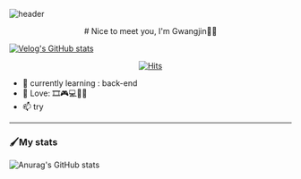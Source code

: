 ![header](https://capsule-render.vercel.app/api?type=waving&color=auto&height=300&section=header&text=WELCOME!!&fontSize=90&animation=fadeIn&fontAlignY=38&desc=Decorate%20GitHub%20Profile%20or%20any%20Repo%20like%20me!&descAlignY=51&descAlign=62)

<div align=center>	
 # Nice to meet you, I'm Gwangjin🙋‍♂️
</div>

[![Velog's GitHub stats](https://velog-readme-stats.vercel.app/api/badge?name=jin2424)](https://velog.io/@rhrhkdwls24) 

<div align=center>
	
  [![Hits](https://hits.seeyoufarm.com/api/count/incr/badge.svg?url=https://github.com/jin2424)](https://hits.seeyoufarm.com) 
  
</div>


- 🌱 currently learning : back-end
- 💞️ Love: 🎞🎮💻🙋‍♂️
- 📫 try


----------
### 🖌My stats
![Anurag's GitHub stats](https://github-readme-stats.vercel.app/api?username=jin2424&show_icons=true&theme=great-gatsby)
